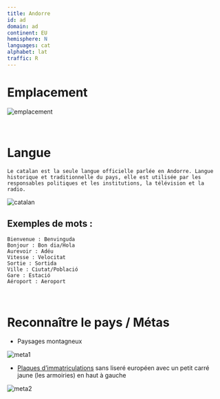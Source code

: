 ```yaml
---
title: Andorre
id: ad
domain: ad
continent: EU
hemisphere: N
languages: cat
alphabet: lat
traffic: R
---
```

# Emplacement

![emplacement](https://upload.wikimedia.org/wikipedia/commons/thumb/1/12/Location_Andorra_Europe.png/1024px-Location_Andorra_Europe.png)

<br/>

# Langue

```
Le catalan est la seule langue officielle parlée en Andorre. Langue historique et traditionnelle du pays, elle est utilisée par les responsables politiques et les institutions, la télévision et la radio.
```

![catalan](https://upload.wikimedia.org/wikipedia/commons/c/cc/Catalan_in_Europe.png)

## Exemples de mots :

```
Bienvenue : Benvinguda
Bonjour : Bon dia/Hola
Aurevoir : Adéu
Vitesse : Velocitat
Sortie : Sortida
Ville : Ciutat/Població
Gare : Estació
Aéroport : Aeroport
```

<br/>

# Reconnaître le pays / Métas

- Paysages montagneux

![meta1](/images/ad_geoguessr.png)

- [Plaques d’immatriculations](https://fr.wikipedia.org/wiki/Plaque_d%27immatriculation_andorrane) sans liseré européen avec un petit carré jaune (les armoiries) en haut à gauche

![meta2](/images/ad_geoguessr2.png)
